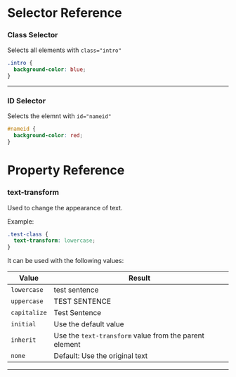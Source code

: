 # Selector Reference

### Class Selector

Selects all elements with `class="intro"`

```css
.intro {
  background-color: blue;
}
```

---

### ID Selector

Selects the elemnt with `id="nameid"`

```css
#nameid {
  background-color: red;
}
```

# Property Reference

### text-transform
Used to change the appearance of text.

Example:
```css
.test-class {
  text-transform: lowercase;
}
```

It can be used with the following values:

| Value | Result |
| --- | --- |
| `lowercase` | test sentence |
| `uppercase` | TEST SENTENCE |
| `capitalize` | Test Sentence |
| `initial` | Use the default value |
| `inherit` | Use the `text-transform` value from the parent element |
| `none` | Default: Use the original text |

-----
